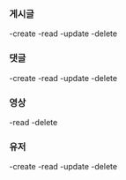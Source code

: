 ### 게시글
-create
-read
-update
-delete

### 댓글
-create
-read
-update
-delete

### 영상
-read
-delete

### 유저
-create
-read
-update
-delete